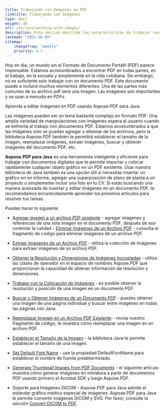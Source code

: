 ```yaml
---
title: Trabajando con Imágenes en PDF
linktitle: Trabajando con Imágenes
type: docs
weight: 40
url: /es/java/working-with-images/
description: Esta sección describe las características de trabajar con imágenes en un archivo PDF usando la biblioteca de Java.
lastmod: "2021-06-05"
sitemap:
    changefreq: "weekly"
    priority: 0.7
---
```


Hoy en día, un mundo sin el Formato de Documento Portátil (PDF) parece impensable. Estamos acostumbrados a encontrar PDF en todas partes, en el trabajo, en la escuela y simplemente en la vida cotidiana.
Sin embargo, no es suficiente solo trabajar con un documento PDF. Este documento puede e incluirá muchos elementos diferentes. Una de las partes más comunes de su archivo pdf será una imagen. Las imágenes son importantes y se usan a menudo en PDFs.

Aprenda a editar imágenes en PDF usando Aspose.PDF para Java.

Las imágenes pueden ser un tema bastante complejo en formato PDF.
 Una amplia variedad de manipulaciones con imágenes espera al usuario cuando se enfrenta al trabajo con documentos PDF. Estamos acostumbrados a que las imágenes solo se puedan agregar o eliminar de los archivos, pero la biblioteca Aspose.PDF también te permitirá establecer el tamaño de la imagen, reemplazar imágenes, extraer imágenes, buscar y obtener imágenes del documento PDF, etc.

**Aspose.PDF para Java** es una herramienta inteligente y eficiente para trabajar con documentos digitales que te permite importar y colocar rápidamente cualquier objeto gráfico en un PDF existente. Usar nuestra biblioteca de Java también es una opción útil si necesitas insertar un gráfico en un informe, agregar una superposición de plano de planta a un proyecto o simplemente incluir una foto en tu CV. Si estás buscando una manera avanzada de insertar y editar imágenes en un documento PDF, te recomendamos encarecidamente
aprender los próximos artículos para resolver tus tareas.

Puedes hacer lo siguiente:

- [Agregar imagen a un archivo PDF existente](/pdf/es/java/add-image-to-existing-pdf-file/) - agregar imágenes y referencias de una sola imagen en el documento PDF, después de eso controlar la calidad.- [Eliminar Imágenes de un Archivo PDF](/pdf/es/java/delete-images-from-pdf-file/) - consulta el fragmento de código para eliminar imágenes de un archivo PDF.
- [Extraer Imágenes de un Archivo PDF](/pdf/es/java/extract-images-from-pdf-file/) - utiliza la colección de Imágenes para extraer imágenes de un archivo PDF.
- [Obtener la Resolución y Dimensiones de Imágenes Incrustadas](/pdf/es/java/get-resolution-and-dimensions-of-embedded-images/) - utiliza las clases de operador en el espacio de nombres Aspose.PDF que proporcionan la capacidad de obtener información de resolución y dimensiones.
- [Trabajar con la Colocación de Imágenes](/pdf/es/java/working-with-image-placement/) - es posible obtener la resolución y posición de una imagen en un documento PDF.
- [Buscar y Obtener Imágenes de un Documento PDF](/pdf/es/java/search-and-get-images-from-pdf-document/) - puedes obtener una imagen de una página individual y buscar entre imágenes en todas las páginas con Java.
- [Reemplazar Imagen en un Archivo PDF Existente](/pdf/es/java/replace-image-in-existing-pdf-file/) - revisa nuestro fragmento de código, te muestra cómo reemplazar una imagen en un archivo PDF.

- [Establecer el Tamaño de la Imagen](/pdf/es/java/set-image-size/) - la biblioteca Java te permite establecer el tamaño de una imagen.
- [Set Default Font Name](/pdf/es/java/set-default-font-name/) - use la propiedad DefaultFontName para establecer el nombre de fuente predeterminado.
- [Generate Thumbnail Images from PDF Documents](/pdf/es/java/generate-thumbnail-images-from-pdf-documents/) - el siguiente artículo muestra cómo generar imágenes en miniatura a partir de documentos PDF usando primero el Acrobat SDK y luego Aspose.PDF.
- Soporte para Imágenes DICOM - Aspose.PDF para Java admite el estándar gráfico médico especial de imágenes. Aspose.PDF para Java le permite convertir imágenes DICOM y SVG. Por favor, consulte la sección [Convert DICOM to PDF](/pdf/es/java/convert-dicom-to-pdf/).